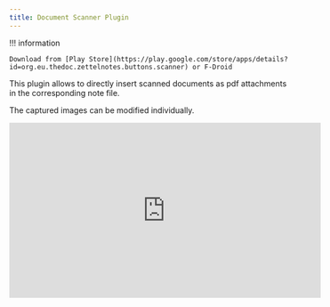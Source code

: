 ```yaml
---
title: Document Scanner Plugin
---
```


!!! information

    Download from [Play Store](https://play.google.com/store/apps/details?id=org.eu.thedoc.zettelnotes.buttons.scanner) or F-Droid


This plugin allows to directly insert scanned documents as pdf attachments in the corresponding note file.

The captured images can be modified individually.

<p align="center">
<iframe width="560" height="315" src="https://www.youtube.com/embed/c69FdyBm0WA?si=zNcthSSs-VKV2EI8" title="YouTube video player" frameborder="0" allow="accelerometer; autoplay; clipboard-write; encrypted-media; gyroscope; picture-in-picture; web-share" referrerpolicy="strict-origin-when-cross-origin" allowfullscreen></iframe>
</p>
